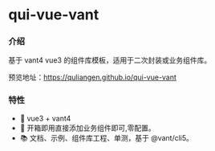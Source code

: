 <!--
 * @Author: 曲良恩
 * @Email：quliangen@hualala.com
 * @Date: 2023-02-28 21:30:09
 * @Description: 页面/组件/功能的描述
 * @FilePath: /fe-infra/packages/qui-vue-vant/README.md
-->
# qui-vue-vant

### 介绍

基于 vant4 vue3 的组件库模板，适用于二次封装或业务组件库。

预览地址：https://quliangen.github.io/qui-vue-vant

### 特性

+ 🚀 vue3 + vant4 
+ 🦋 开箱即用直接添加业务组件即可,零配置。
+ 📚 文档、示例、组件库工程、单测，基于 @vant/cli5。